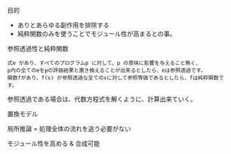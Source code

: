 
目的

 - ありとあらゆる副作用を排除する
 - 純粋関数のみを使うことでモジュール性が高まるとの事。

参照透過性と純粋関数

```
式e があり、すべてのプログラムp に対して、p の意味に影響を与えること無く、
p内の全てのeをpの評価結果と置き換えることが出来るとしたら、eは参照透過です。
関数fがあり、f(x) が参照透過な全てのxに対して参照等価であるとしたら、fは純粋関数です。
```

参照透過である場合は、代数方程式を解くように、計算出来ていく。


置換モデル

局所推論 = 処理全体の流れを追う必要がない

モジュール性を高める & 合成可能